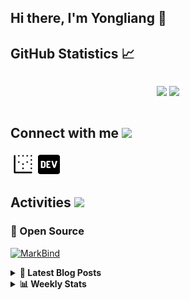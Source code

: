 ## Hi there, I'm Yongliang 👋 

## GitHub Statistics :chart_with_upwards_trend:
<div align="center">
<div style="display: flex; align-items: center; justify-content: center;">

[![](https://github-readme-stats.vercel.app/api?username=tlylt&show_icons=true&theme=tokyonight&hide_border=true&locale=en)](https://github.com/tlylt)
[![](https://github-readme-streak-stats.herokuapp.com/?user=tlylt&theme=tokyonight&hide_border=true)](https://github.com/tlylt)
</div>
</div>

## Connect with me <img src="https://media.giphy.com/media/iY8CRBdQXODJSCERIr/giphy.gif" width="30px">

<a href="https://www.yongliangliu.com/" target="_blank"><img align="center" src="static/site-icon.png" alt="yongliangliu.com" height="40" width="40" /></a>
<a href="https://dev.to/tlylt" target="_blank"><img align="center" src="static/dev-badge.svg" alt="dev.to/tlylt" height="35" width="35" /></a>

## Activities <img src="https://media.giphy.com/media/WUlplcMpOCEmTGBtBW/giphy.gif" width="30">

### 🔭 Open Source

[![MarkBind](https://github-readme-stats.vercel.app/api/pin/?username=markbind&repo=markbind)](https://github.com/MarkBind/markbind)


<details>
<summary> <b>📕 Latest Blog Posts</b> </summary>

<!-- BLOG-POST-LIST:START -->
- [Intermediate GitHub CI Workflow Walk Through](https://www.yongliangliu.com/blog/intermediate-github-ci-workflow-walk-through/)
- [RooFind](https://www.yongliangliu.com/blog/roofind/)
- [Prove that the problem of determining whether a graph is connected is evasive](https://www.yongliangliu.com/blog/prove-graph-check-connected-evasive/)
- [Prove that every sorting algorithm must make at least lg&lpar;n!&rpar; comparisons](https://www.yongliangliu.com/blog/prove-sorting-at-least-lgn/)
- [Automatically add all existing GitHub repo contributors with all-contributors-cli](https://www.yongliangliu.com/blog/all-contributors-cli-recognize-existing/)
<!-- BLOG-POST-LIST:END -->

</details>

<details>
<summary> <b>📊 Weekly Stats</b> </summary>

<!--START_SECTION:waka-->
**🐱 My GitHub Data** 

> 🏆 2,008 Contributions in the Year 2022
 > 
> 📦 251.7 kB Used in GitHub's Storage 
 > 
> 🚫 Not Opted to Hire
 > 
> 📜 103 Public Repositories 
 > 
> 🔑 13 Private Repositories  
 > 
**I'm an Early 🐤** 

```text
🌞 Morning    447 commits    ███████░░░░░░░░░░░░░░░░░░   29.74% 
🌆 Daytime    394 commits    ██████░░░░░░░░░░░░░░░░░░░   26.21% 
🌃 Evening    553 commits    █████████░░░░░░░░░░░░░░░░   36.79% 
🌙 Night      109 commits    █░░░░░░░░░░░░░░░░░░░░░░░░   7.25%

```
📅 **I'm Most Productive on Friday** 

```text
Monday       205 commits    ███░░░░░░░░░░░░░░░░░░░░░░   13.64% 
Tuesday      177 commits    ███░░░░░░░░░░░░░░░░░░░░░░   11.78% 
Wednesday    229 commits    ███░░░░░░░░░░░░░░░░░░░░░░   15.24% 
Thursday     231 commits    ███░░░░░░░░░░░░░░░░░░░░░░   15.37% 
Friday       234 commits    ████░░░░░░░░░░░░░░░░░░░░░   15.57% 
Saturday     203 commits    ███░░░░░░░░░░░░░░░░░░░░░░   13.51% 
Sunday       224 commits    ███░░░░░░░░░░░░░░░░░░░░░░   14.9%

```


📊 **This Week I Spent My Time On** 

```text
⌚︎ Time Zone: Asia/Singapore

💬 Programming Languages: 
JavaScript               4 hrs               █████████░░░░░░░░░░░░░░░░   38.22% 
Markdown                 3 hrs 34 mins       ████████░░░░░░░░░░░░░░░░░   34.15% 
JSON                     1 hr 28 mins        ███░░░░░░░░░░░░░░░░░░░░░░   14.11% 
YAML                     1 hr 5 mins         ██░░░░░░░░░░░░░░░░░░░░░░░   10.46% 
TypeScript               6 mins              ░░░░░░░░░░░░░░░░░░░░░░░░░   0.96%

```


 Last Updated on 12/04/2022 00:31:53 UTC
<!--END_SECTION:waka-->

</details>